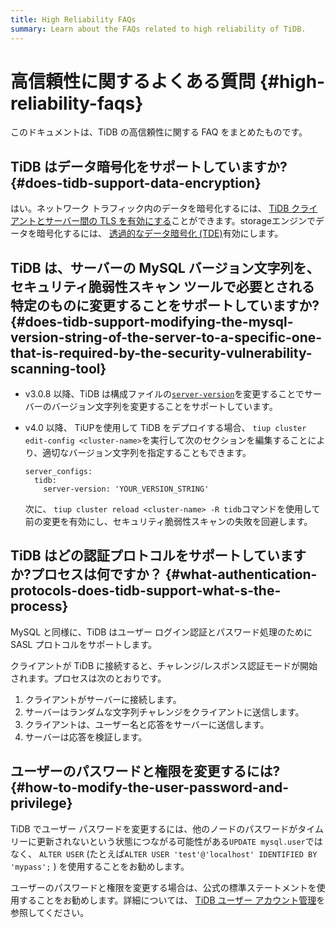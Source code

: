 ```yaml
---
title: High Reliability FAQs
summary: Learn about the FAQs related to high reliability of TiDB.
---
```


# 高信頼性に関するよくある質問 {#high-reliability-faqs}

このドキュメントは、TiDB の高信頼性に関する FAQ をまとめたものです。

## TiDB はデータ暗号化をサポートしていますか? {#does-tidb-support-data-encryption}

はい。ネットワーク トラフィック内のデータを暗号化するには、 [TiDB クライアントとサーバー間の TLS を有効にする](/enable-tls-between-clients-and-servers.md)ことができます。storageエンジンでデータを暗号化するには、 [透過的なデータ暗号化 (TDE)](/encryption-at-rest.md)有効にします。

## TiDB は、サーバーの MySQL バージョン文字列を、セキュリティ脆弱性スキャン ツールで必要とされる特定のものに変更することをサポートしていますか? {#does-tidb-support-modifying-the-mysql-version-string-of-the-server-to-a-specific-one-that-is-required-by-the-security-vulnerability-scanning-tool}

-   v3.0.8 以降、TiDB は構成ファイルの[`server-version`](/tidb-configuration-file.md#server-version)を変更することでサーバーのバージョン文字列を変更することをサポートしています。

-   v4.0 以降、 TiUPを使用して TiDB をデプロイする場合、 `tiup cluster edit-config <cluster-name>`を実行して次のセクションを編集することにより、適切なバージョン文字列を指定することもできます。

    ```
    server_configs:
      tidb:
        server-version: 'YOUR_VERSION_STRING'
    ```

    次に、 `tiup cluster reload <cluster-name> -R tidb`コマンドを使用して前の変更を有効にし、セキュリティ脆弱性スキャンの失敗を回避します。

## TiDB はどの認証プロトコルをサポートしていますか?プロセスは何ですか？ {#what-authentication-protocols-does-tidb-support-what-s-the-process}

MySQL と同様に、TiDB はユーザー ログイン認証とパスワード処理のために SASL プロトコルをサポートします。

クライアントが TiDB に接続すると、チャレンジ/レスポンス認証モードが開始されます。プロセスは次のとおりです。

1.  クライアントがサーバーに接続します。
2.  サーバーはランダムな文字列チャレンジをクライアントに送信します。
3.  クライアントは、ユーザー名と応答をサーバーに送信します。
4.  サーバーは応答を検証します。

## ユーザーのパスワードと権限を変更するには? {#how-to-modify-the-user-password-and-privilege}

TiDB でユーザー パスワードを変更するには、他のノードのパスワードがタイムリーに更新されないという状態につながる可能性がある`UPDATE mysql.user`ではなく、 `ALTER USER` (たとえば`ALTER USER 'test'@'localhost' IDENTIFIED BY 'mypass';` ) を使用することをお勧めします。

ユーザーのパスワードと権限を変更する場合は、公式の標準ステートメントを使用することをお勧めします。詳細については、 [TiDB ユーザー アカウント管理](/user-account-management.md)を参照してください。
